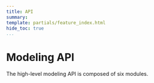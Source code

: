 ```yaml
---
title: API
summary:
template: partials/feature_index.html
hide_toc: true
...
```


# Modeling API

The high-level modeling API is composed of six modules. 
 
